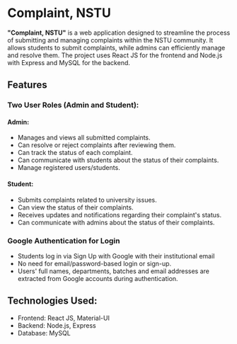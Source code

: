 # Complaint, NSTU

**"Complaint, NSTU"** is a web application designed to streamline the process of submitting and managing complaints within the NSTU community. It allows students to submit complaints, while admins can efficiently manage and resolve them. The project uses React JS for the frontend and Node.js with Express and MySQL for the backend.

## Features

### Two User Roles (Admin and Student):

#### Admin:

- Manages and views all submitted complaints.
- Can resolve or reject complaints after reviewing them.
- Can track the status of each complaint.
- Can communicate with students about the status of their complaints.
- Manage registered users/students.

#### Student:

- Submits complaints related to university issues.
- Can view the status of their complaints.
- Receives updates and notifications regarding their complaint's status.
- Can communicate with admins about the status of their complaints.

### Google Authentication for Login

- Students log in via Sign Up with Google with their institutional email
- No need for email/password-based login or sign-up.
- Users' full names, departments, batches and email addresses are extracted from Google accounts during authentication.

## Technologies Used:

- Frontend: React JS, Material-UI
- Backend: Node.js, Express
- Database: MySQL
